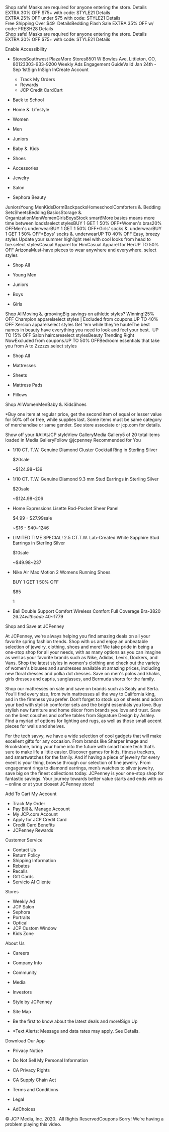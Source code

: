 Shop safe! Masks are required for anyone entering the store. Details  
EXTRA 30% OFF $75+ with code: STYLE21 Details  
EXTRA 25% OFF under $75 with code: STYLE21 Details  
Free Shipping Over $49  DetailsBedding Flash Sale EXTRA 35% OFF w/ code: FRESH28 Details  
Shop safe! Masks are required for anyone entering the store. Details  
EXTRA 30% OFF $75+ with code: STYLE21 Details  

Enable Accessibility

*   StoresSouthwest PlazaMore Stores8501 W Bowles Ave, Littleton, CO, 80123303-933-9200 Weekly Ads Engagement GuideValid Jan 24th - Sep 1stSign InSign InCreate Account
    *   Track My Orders
    *   Rewards
    *   JCP Credit CardCart

*   Back to School
*   Home &. Lifestyle
*   Women
*   Men
*   Juniors
*   Baby &. Kids
*   Shoes
*   Accessories
*   Jewelry
*   Salon
*   Sephora Beauty

JuniorsYoung MenKidsDormBackpacksHomeschoolComforters &. Bedding SetsSheetsBedding BasicsStorage &. OrganizationMenWomenGirlsBoysStock smart!More basics means more time between loads!select stylesBUY 1 GET 1 50% OFF\*Women's bras20% OFFMen's underwearBUY 1 GET 1 50% OFF\*Girls' socks &. underwearBUY 1 GET 1 50% OFF\*Boys' socks &. underwearUP TO 40% OFF Easy, breezy styles Update your summer highlight reel with cool looks from head to toe.select stylesCasual Apparel for HimCasual Apparel for HerUP TO 50% OFF ArizonaMust-have pieces to wear anywhere and everywhere. select styles

*   Shop All

*   Young Men
    
*   Juniors
    
*   Boys
    
*   Girls
    

Shop AllMoving &. groovingBig savings on athletic styles? Winning!25% OFF Champion apparelselect styles | Excluded from coupons.UP TO 40% OFF Xersion apparelselect styles Get 'em while they're hauteThe best names in beauty have everything you need to look and feel your best.  UP TO 15% OFF Salon haircareselect stylesBeauty Trending Right NowExcluded from coupons.UP TO 50% OFFBedroom essentials that take you from A to Zzzzzs.select styles

*   Shop All

*   Mattresses
    
*   Sheets
    
*   Mattress Pads
    
*   Pillows
    

Shop AllWomenMenBaby &. KidsShoes

\*Buy one item at regular price, get the second item of equal or lesser value for 50% off or free, while supplies last. Some items must be same category of merchandise or same gender. See store associate or jcp.com for details.

Show off your #AllAtJCP styleView GalleryMedia Gallery5 of 20 total items loaded in Media GalleryFollow @jcpenney Recommended for You

*   1/10 CT. T.W. Genuine Diamond Cluster Cocktail Ring in Sterling Silver
    
    $20sale
    
    ~$124.98~139
*   1/10 CT. T.W. Genuine Diamond 9.3 mm Stud Earrings in Sterling Silver
    
    $20sale
    
    ~$124.98~206
*   Home Expressions Lisette Rod-Pocket Sheer Panel
    
    $4.99 - $27.99sale
    
    ~$16 - $40~1246
*   LIMITED TIME SPECIAL! 2.5 CT.T.W. Lab-Created White Sapphire Stud Earrings in Sterling Silver
    
    $10sale
    
    ~$49.98~237
*   Nike Air Max Motion 2 Womens Running Shoes
    
    BUY 1 GET 1 50% OFF
    
    $85
    
    1
*   Bali Double Support Comfort Wireless Comfort Full Coverage Bra-3820 $26.24with code~$40~1779

Shop and Save at JCPenney

At JCPenney, we're always helping you find amazing deals on all your favorite spring fashion trends. Shop with us and enjoy an unbeatable selection of jewelry, clothing, shoes and more! We take pride in being a one-stop shop for all your needs, with as many options as you can imagine as well as your favorite brands such as Nike, Adidas, Levi’s, Dockers, and Vans. Shop the latest styles in women's clothing and check out the variety of women's blouses and sundresses available at amazing prices, including new floral dresses and polka dot dresses. Save on men's polos and khakis, girls dresses and capris, sunglasses, and Bermuda shorts for the family.

  

Shop our mattresses on sale and save on brands such as Sealy and Serta. You’ll find every size, from twin mattresses all the way to California king, and in the firmness you prefer. Don’t forget to stock up on sheets and adorn your bed with stylish comforter sets and the bright essentials you love. Buy stylish new furniture and home décor from brands you love and trust. Save on the best couches and coffee tables from Signature Design by Ashley. Find a myriad of options for lighting and rugs, as well as those small accent pieces for walls and shelves.

  

For the tech savvy, we have a wide selection of cool gadgets that will make excellent gifts for any occasion. From brands like Sharper Image and Brookstone, bring your home into the future with smart home tech that’s sure to make life a little easier. Discover games for kids, fitness trackers, and smartwatches for the family. And if having a piece of jewelry for every event is your thing, browse through our selection of fine jewelry. From engagement rings to diamond earrings, men’s watches to silver jewelry, save big on the finest collections today. JCPenney is your one-stop shop for fantastic savings. Your journey towards better value starts and ends with us – online or at your closest JCPenney store!

  
  
Add To Cart My Account

*   Track My Order
*   Pay Bill &. Manage Account
*   My JCP.com Account
*   Apply for JCP Credit Card
*   Credit Card Benefits
*   JCPenney Rewards

Customer Service

*   Contact Us
*   Return Policy
*   Shipping Information
*   Rebates
*   Recalls
*   Gift Cards
*   Servicio Al Cliente

Stores

*   Weekly Ad
*   JCP Salon
*   Sephora
*   Portraits
*   Optical
*   JCP Custom Window
*   Kids Zone

About Us

*   Careers
*   Company Info
*   Community
*   Media
*   Investors
*   Style by JCPenney
*   Site Map

*   Be the first to know about the latest deals and more!Sign Up
*   \*Text Alerts: Message and data rates may apply. See Details.

Download Our App

*   Privacy Notice
*   Do Not Sell My Personal Information
*   CA Privacy Rights
*   CA Supply Chain Act

*   Terms and Conditions
*   Legal
*   AdChoices

© JCP Media, Inc. 2020.  All Rights ReservedCoupons Sorry! We’re having a problem playing this video.